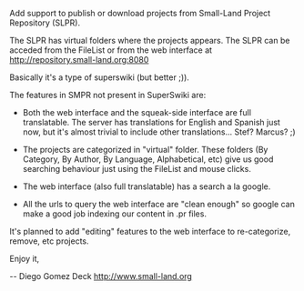 Add support to publish or download projects from Small-Land Project
Repository (SLPR).

The SLPR has virtual folders where the projects appears.  The SLPR can
be acceded from the FileList or from the web interface at
http://repository.small-land.org:8080

Basically it's a type of superswiki (but better ;)).

The features in SMPR not present in SuperSwiki are:

- Both the web interface and the squeak-side interface are full
translatable.   The server has translations for English and Spanish just
now, but it's almost trivial to include other translations... Stef?
Marcus? ;)

- The projects are categorized in "virtual" folder.  These folders (By
Category, By Author, By Language, Alphabetical, etc) give us good
searching behaviour just using the FileList and mouse clicks.

- The web interface (also full translatable) has a search a la google.

- All the urls to query the web interface are "clean enough" so google
can make a good job indexing our content in .pr files.


It's planned to add "editing" features to the web interface to
re-categorize, remove, etc projects.


Enjoy it,

-- 
Diego Gomez Deck
http://www.small-land.org